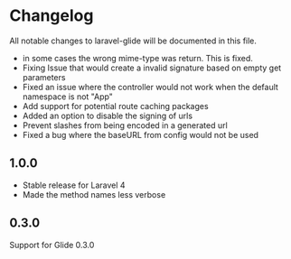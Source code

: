 # Changelog

All notable changes to laravel-glide will be documented in this file.

- in some cases the wrong mime-type was return. This is fixed.
- Fixing Issue that would create a invalid signature based on empty get parameters
- Fixed an issue where the controller would not work when the default namespace is not "App"
- Add support for potential route caching packages
- Added an option to disable the signing of urls
- Prevent slashes from being encoded in a generated url
- Fixed a bug where the baseURL from config would not be used

## 1.0.0
- Stable release for Laravel 4
- Made the method names less verbose

## 0.3.0
Support for Glide 0.3.0